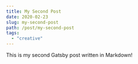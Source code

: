 ```yaml
---
title: My Second Post
date: 2020-02-23
slug: my-second-post
path: /post/my-second-post
tags:
  - "creative"
---
```


This is my second Gatsby post written in Markdown!
